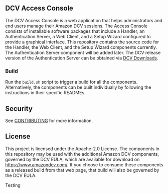 ## DCV Access Console
The DCV Access Console is a web application that helps administrators and end users manage their Amazon DCV sessions.
The Access Console consists of installable software packages that include a Handler, an Authentication Server, a Web Client, and a Setup Wizard configured to provide a graphical interface.
This repository contains the source code for the Handler, the Web Client, and the Setup Wizard components currently. The Authentication Server component will be added later.
The DCV release version of the Authentication Server can be obtained via [DCV Downloads](https://www.amazondcv.com/#:~:text=Amazon%20DCV%202024.0%20Access%20Console).

### Build
Run the `build.sh` script to trigger a build for all the components. Alternatively, the components can be built individually by following the instructions in their specific READMEs.

## Security
See [CONTRIBUTING](CONTRIBUTING.md#security-issue-notifications) for more information.

## License
This project is licensed under the Apache-2.0 License. The components in this repository may be used with the additional Amazon DCV components, governed by the DCV EULA, which are available for download on https://www.amazondcv.com/.
If you choose to consume these components as a released build from that web page, that build will also be governed by the DCV EULA.

Testing
